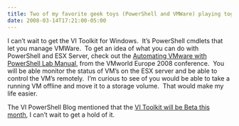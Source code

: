 ```yaml
---
title: Two of my favorite geek toys (PowerShell and VMWare) playing together
date: 2008-03-14T17:21:00-05:00
---
```

I can&#8217;t wait to get the VI Toolkit for Windows.  It&#8217;s PowerShell cmdlets that let you manage VMWare.  To get an idea of what you can do with PowerShell and ESX Server, check out the [Automating VMware with PowerShell Lab Manual](http://blogs.vmware.com/vipowershell/files/vmworld_europe_2008_powershell_lab_7_manual.pdf), from the VMworld Europe 2008 conference.  You will be able monitor the status of VM&#8217;s on the ESX server and be able to control the VM&#8217;s remotely.  I&#8217;m curious to see of you would be able to take a running VM offline and move it to a storage volume.  That would make my life easier.

The VI PowerShell Blog mentioned that the [VI Toolkit will be Beta this month](http://www.typepad.com/t/trackback/1051344/26886030), I can&#8217;t wait to get a hold of it.
